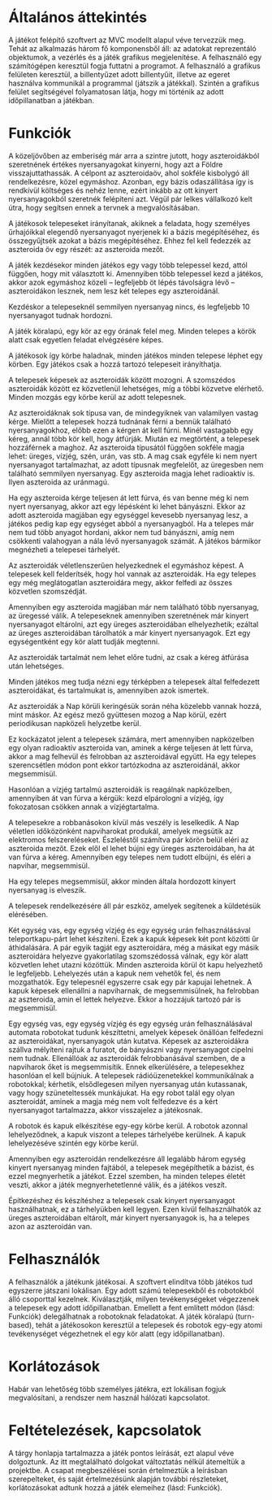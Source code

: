 # Általános áttekintés

A játékot felépítő szoftvert az MVC modellt alapul véve tervezzük meg. Tehát az alkalmazás három fő komponensből áll: az adatokat reprezentáló objektumok, a vezérlés és a játék grafikus megjelenítése. 
A felhasználó egy számítógépen keresztül fogja futtatni a programot. 
A felhasználó a grafikus felületen keresztül, a billentyűzet adott billentyűit, illetve az egeret használva kommunikál a programmal (játszik a játékkal). Szintén a grafikus felület segítségével folyamatosan látja, hogy mi történik az adott időpillanatban a játékban. 

# Funkciók

A közeljövőben az emberiség már arra a szintre jutott, hogy aszteroidákból szeretnének értékes nyersanyagokat kinyerni, hogy azt a Földre visszajuttathassák. A célpont az aszteroidaöv, ahol sokféle kisbolygó áll rendelkezésre, közel egymáshoz. Azonban, egy bázis odaszállítása így is rendkívül költséges és nehéz lenne, ezért inkább az ott kinyert nyersanyagokból szeretnék felépíteni azt. Végül pár lelkes vállalkozó kelt útra, hogy segítsen ennek a tervnek a megvalósításában.

A játékosok telepeseket irányítanak, akiknek a feladata, hogy személyes űrhajóikkal elegendő nyersanyagot nyerjenek ki a bázis megépítéséhez, és összegyűjtsék azokat a bázis megépítéséhez. Ehhez fel kell fedezzék az aszteroida öv egy részét: az aszteroida mezőt.

A játék kezdésekor minden játékos egy vagy több telepessel kezd, attól függően, hogy mit választott ki. Amennyiben több telepessel kezd a játékos, akkor azok egymáshoz közeli – legfeljebb öt lépés távolságra lévő – aszteroidákon lesznek, nem lesz két telepes egy aszteroidánál.

Kezdéskor a telepeseknél semmilyen nyersanyag nincs, és legfeljebb 10 nyersanyagot tudnak hordozni.

A játék köralapú, egy kör az egy órának felel meg. Minden telepes a körök alatt csak egyetlen feladat elvégzésére képes.

A játékosok így körbe haladnak, minden játékos minden telepese léphet egy körben. Egy játékos csak a hozzá tartozó telepeseit irányíthatja.

A telepesek képesek az aszteroidák között mozogni. A szomszédos aszteroidák között ez közvetlenül lehetséges, míg a többi közvetve elérhető. Minden mozgás egy körbe kerül az adott telepesnek.

Az aszteroidáknak sok típusa van, de mindegyiknek van valamilyen vastag kérge. Mielőtt a telepesek hozzá tudnának férni a bennük található nyersanyagokhoz, előbb ezen a kérgen át kell fúrni. Minél vastagabb egy kéreg, annál több kör kell, hogy átfúrják.
Miután ez megtörtént, a telepesek hozzáférnek a maghoz. Az aszteroida típusától függően sokféle magja lehet: üreges, vízjég, szén, urán, vas stb. A mag  csak egyféle ki nem nyert nyersanyagot tartalmazhat, az adott típusnak megfelelőt, az üregesben nem található semmilyen nyersanyag.
Egy aszteroida magja lehet radioaktív is. Ilyen aszteroida az uránmagú.

Ha egy aszteroida kérge teljesen át lett fúrva, és van benne még ki nem nyert nyersanyag, akkor azt egy lépésként ki lehet bányászni. Ekkor az adott aszteroida magjában egy egységgel kevesebb nyersanyag lesz, a játékos pedig kap egy egységet abból a nyersanyagból.
Ha a telepes már nem tud több anyagot hordani, akkor nem tud bányászni, amíg nem csökkenti valahogyan a nála lévő nyersanyagok számát. A játékos bármikor megnézheti a telepesei tárhelyét.

Az aszteroidák véletlenszerűen helyezkednek el egymáshoz képest. A telepesek kell felderítsék, hogy hol vannak az aszteroidák. Ha egy telepes egy még meglátogatlan aszteroidára megy, akkor felfedi az összes közvetlen szomszédját.

Amennyiben egy aszteroida magjában már nem található több nyersanyag, az üregessé válik.
A telepeseknek amennyiben szeretnének már kinyert nyersanyagot eltárolni, azt egy üreges aszteroidában elhelyezhetik; ezáltal az üreges aszteroidában tárolhatók a már kinyert nyersanyagok. Ezt egy egységentként egy kör alatt tudják megtenni.

Az aszteroidák tartalmát nem lehet előre tudni, az csak a kéreg átfúrása után lehetséges.

Minden játékos meg tudja nézni egy térképben a telepesek által felfedezett aszteroidákat, és tartalmukat is, amennyiben azok ismertek.

Az aszteroidák a Nap körüli keringésük során néha közelebb vannak hozzá, mint máskor. Az egész mező gyüttesen mozog a Nap körül, ezért periodikusan napközeli helyzetbe kerül.

Ez kockázatot jelent a telepesek számára, mert amennyiben napközelben egy olyan radioaktív aszteroida van, aminek a kérge teljesen át lett fúrva, akkor a mag felhevül és felrobban az aszteroidával együtt. Ha egy telepes szerencsétlen módon pont ekkor tartózkodna az aszteroidánál, akkor megsemmisül.

Hasonlóan a vízjég tartalmú aszteroidák is reagálnak napközelben, amennyiben át van fúrva a kérgük: kezd elpárologni a vízjég, így fokozatosan csökken annak a vízjégtartalma.

A telepesekre a robbanásokon kívül más veszély is leselkedik. A Nap véletlen időközönként napviharokat produkál, amelyek megsütik az elektromos felszereléseket. Észleléstől számítva pár körön belül eléri az aszteroida mezőt. Ezek elől el lehet bújni egy üreges aszteroidában, ha át van fúrva a kéreg. Amennyiben egy telepes nem tudott elbújni, és eléri a napvihar, megsemmisül.

Ha egy telepes megsemmisül, akkor minden általa hordozott kinyert nyersanyag is elveszik.

A telepesek rendelkezésére áll pár eszköz, amelyek segítenek a küldetésük elérésében.

Két egység vas, egy egység vízjég és egy egység urán felhasználásával teleportkapu-párt lehet készíteni. Ezek a kapuk képesek két pont közötti űr áthidalására. A pár egyik tagját egy aszteroidára, még a másikat egy másik aszteroidára helyezve gyakorlatilag szomszédossá válnak, egy kör alatt közvetlen lehet utazni közöttük. Minden aszteroida körül öt kapu helyezhető le legfeljebb. Lehelyezés után a kapuk nem vehetők fel, és nem mozgathatók. Egy telepesnél egyszerre csak egy pár kapujai lehetnek. 
A kapuk képesek ellenállni a napviharnak, de megsemmisülnek, ha felrobban az aszteroida, amin el lettek helyezve. Ekkor a hozzájuk tartozó pár is megsemmisül.

Egy egység vas, egy egység vízjég és egy egység urán felhasználásával automata robotokat tudunk készíttetni, amelyek képesek önállóan felfedezni az aszteroidákat, nyersanyagok után kutatva. Képesek az aszteroidákra szállva mélyíteni rajtuk a furatot, de bányászni vagy nyersanyagot cipelni nem tudnak. Ellenállóak az aszteroidák felrobbanásával szemben, de a napviharok őket is megsemmisítik. Ennek elkerülésére, a telepesekhez hasonlóan el kell bújniuk. A telepesek rádióüzenetekkel kommunikálnak a robotokkal; kérhetik, elsődlegesen milyen nyersanyag után kutassanak, vagy hogy szüneteltessék munkájukat. Ha egy robot talál egy olyan aszteroidát, aminek a magja még nem volt felfedezve és a kért nyersanyagot tartalmazza, akkor visszajelez a játékosnak.

A robotok és kapuk elkészítése egy-egy körbe kerül. A robotok azonnal lehelyeződnek, a kapuk viszont a telepes tárhelyébe kerülnek. A kapuk lehelyezéséve szintén egy körbe kerül.

Amennyiben egy aszteroidán rendelkezésre áll legalább három egység kinyert nyersanyag minden fajtából, a telepesek megépíthetik a bázist, és ezzel megnyerhetik a játékot. Ezzel szemben, ha minden telepes életét veszti, akkor a játék megnyerhetetlenné válik, és a játékos veszít.

Építkezéshez és készítéshez a telepesek csak kinyert nyersanyagot használhatnak, ez a tárhelyükben kell legyen. Ezen kívül felhasználhatók az üreges aszteroidában eltárolt, már kinyert nyersanyagok is, ha a telepes azon az aszteroidán van.

# Felhasználók

A felhasználók a játékunk játékosai. A szoftvert elindítva több játékos tud egyszerre játszani lokálisan. 
Egy adott számú telepesekből és robotokból álló csoporttal kezelnek. Kiválasztják, milyen tevékenységeket végezzenek a telepesek egy adott időpillanatban. Emellett a fent említett módon (lásd: Funkciók) delegálhatnak a robotoknak feladatokat. 
A játék köralapú (turn-based), tehát a játékosokon keresztül a telepesek és robotok egy-egy atomi tevékenységet végezhetnek el egy kör alatt (egy időpillanatban).

# Korlátozások

Habár van lehetőség több személyes játékra, ezt lokálisan fogjuk megvalósítani, a rendszer nem használ hálózati kapcsolatot. 


# Feltételezések, kapcsolatok

A tárgy honlapja tartalmazza a játék pontos leírását, ezt alapul véve dolgoztunk. Az itt megtalálható dolgokat változtatás nélkül átemeltük a projektbe. A csapat megbeszélései során értelmeztük a leírásban szerepelteket, és saját értelmezésünk alapján további részleteket, korlátozásokat adtunk hozzá a játék elemeihez (lásd: Funkciók). 
